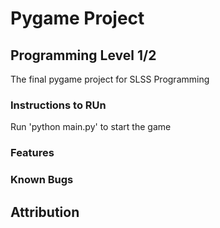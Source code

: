 # Pygame Project 
## Programming Level 1/2 

The final pygame project for SLSS Programming 

### Instructions to RUn 
Run 'python main.py' to start the game 

### Features 
### Known Bugs 

## Attribution 